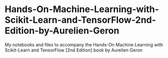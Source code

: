 # Hands-On-Machine-Learning-with-Scikit-Learn-and-TensorFlow-2nd-Edition-by-Aurelien-Geron
My notebooks and files to accompany the Hands-On Machine Learning with Scikit-Learn and TensorFlow [2nd Edition] book by Aurelien Geron
